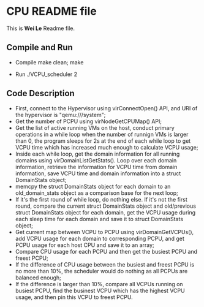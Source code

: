 # CPU README file

This is **Wei Le** Readme file.

## Compile and Run

- Compile
	make clean; make

- Run
	./VCPU_scheduler 2


## Code Description

- First, connect to the Hypervisor using virConnectOpen() API,  and URI of the hypervisor is "qemu:///system";
- Get the number of PCPU using virNodeGetCPUMap() API;
- Get the list of active running VMs on the host, conduct primary operations in a while loop when the number of runnign VMs is larger than 0, the program sleeps for 2s at the end of each while loop to get VCPU time which has increased much enough to calculate VCPU usage;
- Inside each while loop, get the domain information for all running domains using virDomainListGetStats(). Loop over each domain information, retrieve the information for VCPU time from domain information, save VCPU time and domain information into a struct DomainStats object;
- memcpy the struct DomainStats object for each domain to an old_domain_stats object as a comparison base for the next loop;
- If it's the first round of while loop, do nothing else. If it's not the first round, compare the current struct DomainStats object and old/previous struct DomainStats object for each domain, get the VCPU usage during each sleep time for each domain and save it to struct DomainStats object;
- Get current map between VCPU to PCPU using virDomainGetVCPUs(), add VCPU usage for each domain to corresponding PCPU, and get PCPU usage for each host CPU and save it to an array;
- Compare CPU usage for each PCPU and then get the busiest PCPU and freest PCPU;
- If the difference of CPU usage between the busiest and freest PCPU is no more than 10%, the scheduler would do nothing as all PCPUs are balanced enough;
- If the difference is larger than 10%, compare all VCPUs running on busiest PCPU, find the businest VCPU which has the highest VCPU usage, and then pin this VCPU to freest PCPU.